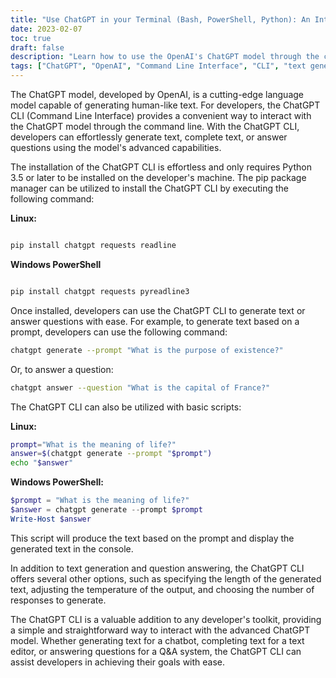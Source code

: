```yaml
---
title: "Use ChatGPT in your Terminal (Bash, PowerShell, Python): An Introduction to the ChatGPT CLI Tool for Developers"
date: 2023-02-07
toc: true
draft: false
description: "Learn how to use the OpenAI's ChatGPT model through the convenient Command Line Interface (CLI) for text generation and question answering with ease."
tags: ["ChatGPT", "OpenAI", "Command Line Interface", "CLI", "text generation", "question answering", "developer toolkit", "pip package manager", "Python 3.5", "PowerShell", "Bash"]
---
```


The ChatGPT model, developed by OpenAI, is a cutting-edge language model capable of generating human-like text. For developers, the ChatGPT CLI (Command Line Interface) provides a convenient way to interact with the ChatGPT model through the command line. With the ChatGPT CLI, developers can effortlessly generate text, complete text, or answer questions using the model's advanced capabilities.

The installation of the ChatGPT CLI is effortless and only requires Python 3.5 or later to be installed on the developer's machine. The pip package manager can be utilized to install the ChatGPT CLI by executing the following command:

**Linux:**
```bash

pip install chatgpt requests readline

```

**Windows PowerShell**
```powershell

pip install chatgpt requests pyreadline3

```

Once installed, developers can use the ChatGPT CLI to generate text or answer questions with ease. For example, to generate text based on a prompt, developers can use the following command:

```bash
chatgpt generate --prompt "What is the purpose of existence?"
```

Or, to answer a question:

```bash
chatgpt answer --question "What is the capital of France?"
```

The ChatGPT CLI can also be utilized with basic scripts:

**Linux:**
```bash
prompt="What is the meaning of life?"
answer=$(chatgpt generate --prompt "$prompt")
echo "$answer"
```

**Windows PowerShell:**
```powershell
$prompt = "What is the meaning of life?"
$answer = chatgpt generate --prompt $prompt
Write-Host $answer
```

This script will produce the text based on the prompt and display the generated text in the console.

In addition to text generation and question answering, the ChatGPT CLI offers several other options, such as specifying the length of the generated text, adjusting the temperature of the output, and choosing the number of responses to generate.

The ChatGPT CLI is a valuable addition to any developer's toolkit, providing a simple and straightforward way to interact with the advanced ChatGPT model. Whether generating text for a chatbot, completing text for a text editor, or answering questions for a Q&A system, the ChatGPT CLI can assist developers in achieving their goals with ease.